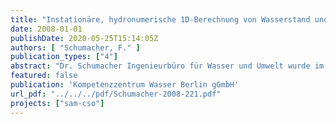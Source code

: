 ```yaml
---
title: "Instationäre, hydronumerische 1D-Berechnung von Wasserstand und Durchfluss in der Stauhaltung Charlottenburg (Spree und Kanäle) für die Abflussjahre 2002 bis 2007"
date: 2008-01-01
publishDate: 2020-05-25T15:14:05Z
authors: [ "Schumacher, F." ]
publication_types: ["4"]
abstract: "Dr. Schumacher Ingenieurbüro für Wasser und Umwelt wurde im Rahmen des Projektes SAM-CSO beauftragt, eine Langzeitsimulation der hydraulischen Verhältnisse in der Stauhaltung Charlottenburg (Spree und Kanäle) für die Abflussjahre 2002 bis 2007 durchzuführen. Diese Simulation erfolgt mit der Software HYDRAX und ist die Grundlage für die Simulation der Gewässergüteprozesse, die dann mit der Software QSIM durchgeführt wird. Da bisher im Rahmen des Projektes eine Gewässergütesimulation lediglich für den September 2005 erfolgte (Fokus auf 2 Starkregenereignisse mit Mischwasserüberlauf), konnten noch keine allgemeinen Aussagen zur Güte der Simulation des Gewässerbasiszustandes über längere Zeiträume getroffen werden. Die Simulation des Basiszustandes (unter Vernachlässigung der Mischwassereinleitungen) und die Anpassung des Modells an die Berliner Gewässerverhältnisse ist ein wichtiger Schritt, bevor die spezifische Situation während Mischwasserüberlauf betrachtet werden kann. Zusammenfassend ist festzuhalten, dass nach Korrektur der Zuflüsse über die Spree eine in Bezug auf den Referenzpegel Sophienwerder stimmige Durchflussbilanz erreicht werden konnte. Die aufgrund der instationären Berechnung verbleibende Bilanzdifferenz spiegelt gut das (im Vergleich zu den Stauhaltungen Mühlendamm/Kleinmachnow, Spandau oder Brandenburg mit ihren großen Seen) geringe Retentionsvermögen der Stauhaltung Charlottenburg wider. Unter Berücksichtigung der Messunsicherheit werden auch die Wasserstände für alle Durchflussverhältnisse in guter, für die anschließende Gütesimulation mit mehr als hinreichender Genauigkeit, berechnet. Hingewiesen sei darauf, dass bei einer Änderung der Zuflusssumme, z.B. durch die Berücksichtigung der bisher inaktiv gesetzten Mischwassereinleitungen, auch ein erneuter Bilanzausgleich vorgenommen werden sollte, da der Stauhaltung derzeit die vernachlässigten Größen indirekt über die Korrektur der Spreezuflüsse im Rahmen des Bilanzausgleichs zufließen. Folgerung für das Projekt: (i) Die Grundlage (Hydraulik) für die Gewässergütesimulation des Basiszustandes der Spree liegt nun vor. (ii) Die Gewässergütesimulation wird in Abstimmung mit Herrn Dr. Schumacher am KWB durchgeführt. Es erfolgt eine Identifikation, welche in QSIM simulierten Prozesse an die Berliner Situation angepasst werden müssen und in welcher Weise. (iii) Daraufhin erfolgt die Anpassung in Kooperation mit der BfG (Herrn Kirchesch)."
featured: false
publication: 'Kompetenzzentrum Wasser Berlin gGmbH'
url_pdf: "../../../pdf/Schumacher-2008-221.pdf"
projects: ["sam-cso"]
---
```



